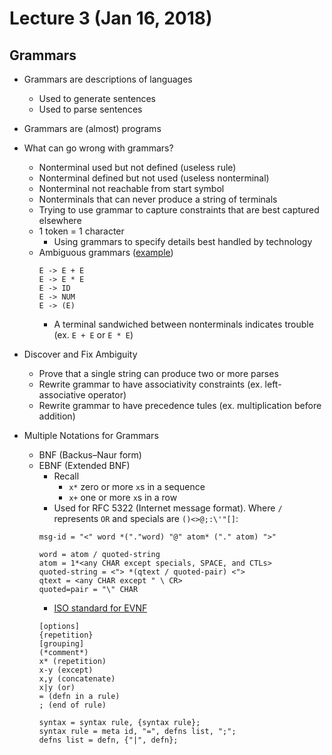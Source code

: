 # Lecture 3 (Jan 16, 2018)
## Grammars
* Grammars are descriptions of languages
  * Used to generate sentences
  * Used to parse sentences
* Grammars are (almost) programs
* What can go wrong with grammars?
  * Nonterminal used but not defined (useless rule)
  * Nonterminal defined but not used (useless nonterminal)
  * Nonterminal not reachable from start symbol
  * Nonterminals that can never produce a string of terminals
  * Trying to use grammar to capture constraints that are best captured elsewhere
  * 1 token = 1 character
    * Using grammars to specify details best handled by technology
  * Ambiguous grammars ([example](Images/ambiguous.jpg))
    ```
    E -> E + E
    E -> E * E
    E -> ID
    E -> NUM
    E -> (E)
    ```
      * A terminal sandwiched between nonterminals indicates trouble (ex. `E + E` or `E * E`)
      
* Discover and Fix Ambiguity
  * Prove that a single string can produce two or more parses
  * Rewrite grammar to have associativity constraints (ex. left-associative operator)
  * Rewrite grammar to have precedence tules (ex. multiplication before addition)
* Multiple Notations for Grammars
  * BNF (Backus–Naur form)
  * EBNF (Extended BNF)
    * Recall
      * `x*` zero or more `x`s in a sequence
      * `x+` one or more `x`s in a row
    * Used for RFC 5322 (Internet message format). Where `/` represents `OR` and specials are `()<>@;:\'"[]`:
    ```
    msg-id = "<" word *("."word) "@" atom* ("." atom) ">"
    ```
    ```
    word = atom / quoted-string
    atom = 1*<any CHAR except specials, SPACE, and CTLs>
    quoted-string = <"> *(qtext / quoted-pair) <">
    qtext = <any CHAR except " \ CR> 
    quoted=pair = "\" CHAR
    ```
    * [ISO standard for EVNF](http://www.cl.cam.ac.uk/~mgk25/iso-ebnf.html)
    ```
    [options]
    {repetition}
    [grouping]
    (*comment*)
    x* (repetition)
    x-y (except)
    x,y (concatenate)
    x|y (or)
    = (defn in a rule)
    ; (end of rule)
    ```
    ```
    syntax = syntax rule, {syntax rule};
    syntax rule = meta id, "=", defns list, ";";
    defns list = defn, {"|", defn};
    ```
